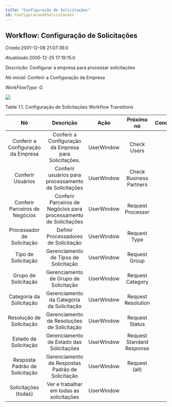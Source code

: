 ```yaml
---
title: "Configuração de Solicitações"
id: ConfiguracaodeSolicitacoes
---
```

<div id="d32465e1" class="section chapter">

<div class="titlepage">

<div>

<div>

## Workflow: Configuração de Solicitações

</div>

</div>

</div>

<span class="emphasis"> *Criado:*</span>2001-12-08 21:07:39.0

<span class="emphasis">*Atualizado:*</span>2005-12-25 17:19:15.0

<span class="emphasis"> *Descrição:* </span> Configurar a empresa para
processar solicitações

<span class="emphasis"> *Nó inicial:* </span>Conferir a Configuração da
Empresa

<span class="emphasis"> *WorkFlowType:* </span>G

![](/img/manual/ConfiguracaodeSolicitacoes.png)

<div id="d32465e26" class="table">

<div class="table-title">

Table 1.1. Configuração de Solicitações Workflow
Transitions

</div>

<div class="table-contents">

|                 Nó                 |                             Descrição                             |    Ação    |        Próximo nó         | Condição |
| :--------------------------------: | :---------------------------------------------------------------: | :--------: | :-----------------------: | :------: |
| Conferir a Configuração da Empresa |       Conferir a Configuração da Empresa para Solicitações.       | UserWindow |        Check Users        |          |
|         Conferir Usuários          |       Conferir usuários para processamento de Solicitações        | UserWindow |  Check Business Partners  |          |
|   Conferir Parceiros de Negócios   | Conferir Parceiros de Negócios para processamento de Solicitações | UserWindow |     Request Processor     |          |
|     Processador de Solicitação     |               Definir Processadores de Solicitação                | UserWindow |       Request Type        |          |
|        Tipo de Solicitação         |               Gerenciamento de Tipos de Solicitação               | UserWindow |       Request Group       |          |
|        Grupo de Solicitação        |               Gerenciamento de Grupo de Solicitação               | UserWindow |     Request Category      |          |
|      Categoria da Solicitação      |             Gerenciamento da Categoria da Solicitação             | UserWindow |    Request Resolution     |          |
|      Resolução de Solicitação      |            Gerenciamento de Resoluções de Solicitação             | UserWindow |      Request Status       |          |
|       Estado da Solicitação        |             Gerenciamento de Estado das Solicitações              | UserWindow | Request Standard Response |          |
|   Resposta Padrão de Solicitação   |         Gerenciamento de Respostas Padrão de Solicitação          | UserWindow |       Request (all)       |          |
|        Solicitações (todas)        |             Ver e trabalhar em todas as solicitações              | UserWindow |                           |          |

</div>

</div>

  

</div>
